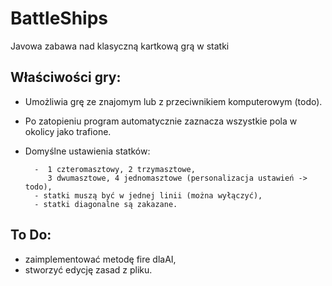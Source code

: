 # BattleShips
Javowa zabawa nad klasyczną kartkową grą w statki

Właściwości gry:
-
- Umożliwia grę ze znajomym lub z przeciwnikiem komputerowym (todo).
- Po zatopieniu program automatycznie zaznacza wszystkie pola w okolicy jako trafione.
- Domyślne ustawienia statków: 

        -  1 czteromasztowy, 2 trzymasztowe,
           3 dwumasztowe, 4 jednomasztowe (personalizacja ustawień -> todo),
        - statki muszą być w jednej linii (można wyłączyć),
        - statki diagonalne są zakazane.



To Do:
-

- zaimplementować  metodę fire dlaAI,
- stworzyć edycję zasad z pliku.


